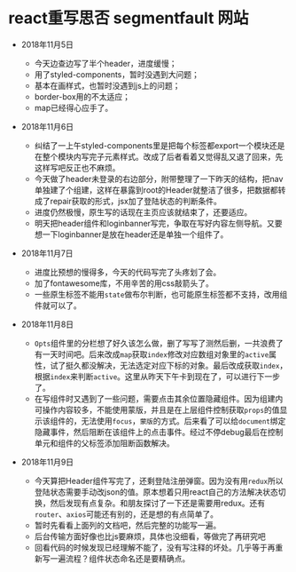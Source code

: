 # react重写思否 segmentfault 网站

* 2018年11月5日
	* 今天边查边写了半个header，进度缓慢；  
	* 用了styled-components，暂时没遇到大问题；  
	* 基本在画样式，也暂时没遇到js上的问题；  
	* border-box用的不太适应；  
	* map已经得心应手了。
  
* 2018年11月6日
	* 纠结了一上午styled-components里是把每个标签都export一个模块还是在整个模块内写完子元素样式。改成了后者看着又觉得乱又退了回来，先这样写吧反正也不麻烦。  
	* 今天做了header未登录的右边部分，附带整理了一下昨天的结构，把nav单独建了个组建，这样在暴露到root的Header就整洁了很多，把数据都转成了repair获取的形式，jsx加了登陆状态的判断条件。  
	* 进度仍然极慢，原生写的话现在主页应该就结束了，还要适应。  
	* 明天把header组件和loginbanner写完，争取在写好内容左侧导航。又要想一下loginbanner是放在header还是单独一个组件了。

* 2018年11月7日
	* 进度比预想的慢得多，今天的代码写完了头疼划了会。
	* 加了fontawesome库，不用辛苦的用css敲箭头了。
	* 一些原生标签不能用`state`做布尔判断，也可能原生标签都不支持，改用组件就可以了。

* 2018年11月8日
	* `Opts`组件里的分栏想了好久该怎么做，删了写写了测然后删，一共浪费了有一天时间吧。后来改成`map`获取`index`修改对应数组对象里的`active`属性，试了挺久都没解决，无法选定对应下标的对象。最后改成获取`index`，根据`index`来判断`active`。这里从昨天下午卡到现在了，可以进行下一步了。
	* 在写组件时又遇到了一些问题，需要点击其余位置隐藏组件。因为组建内可操作内容较多，不能使用蒙版，并且是在上层组件控制获取`props`的值显示该组件的，无法使用`focus`，`蒙版`的方式。后来看了可以给`document`绑定隐藏事件，然后阻断在该组件上的点击事件。经过不停debug最后在控制单元和组件的父标签添加阻断函数解决。

* 2018年11月9日
	* 今天算把Header组件写完了，还剩登陆注册弹窗。因为没有用`redux`所以登陆状态需要手动改json的值。原本想着只用react自己的方法解决状态切换，然后发现有点复杂。和朋友探讨了一下还是需要用redux。还有`router`、`axios`可能还有别的，还是想的有点简单了。
	* 暂时先看看上面列的文档吧，然后完整的功能写一遍。
	* 后台传输方面好像也比js要麻烦，具体也没细看，等做完了再研究吧
	* 回看代码的时候发现已经理解不能了，没有写注释的坏处。几乎等于再重新写一遍流程？组件状态命名还是要精确点。